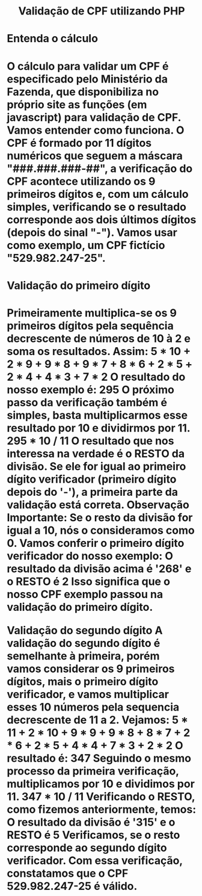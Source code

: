 <h1 align="center"> Validação de CPF utilizando PHP </h1>







<h1> Entenda o cálculo <h1>

<p>O cálculo para validar um CPF é especificado pelo Ministério da Fazenda, que disponibiliza no próprio site as funções (em javascript) para validação de CPF. Vamos entender como funciona.
O CPF é formado por 11 dígitos numéricos que seguem a máscara "###.###.###-##", a verificação do CPF acontece utilizando os 9 primeiros dígitos e, com um cálculo simples, verificando se o resultado corresponde aos dois últimos dígitos (depois do sinal "-"). Vamos usar como exemplo, um CPF fictício "529.982.247-25". </p>

<h1 aling="center"> Validação do primeiro dígito <h1>
<p>
Primeiramente multiplica-se os 9 primeiros dígitos pela sequência decrescente de números de 10 à 2 e soma os resultados. Assim:
5 * 10 + 2 * 9 + 9 * 8 + 9 * 7 + 8 * 6 + 2 * 5 + 2 * 4 + 4 * 3 + 7 * 2
O resultado do nosso exemplo é:
295
O próximo passo da verificação também é simples, basta multiplicarmos esse resultado por 10 e dividirmos por 11.
295 * 10 / 11
O resultado que nos interessa na verdade é o RESTO da divisão. Se ele for igual ao primeiro dígito verificador (primeiro dígito depois do '-'), a primeira parte da validação está correta.
Observação Importante: Se o resto da divisão for igual a 10, nós o consideramos como 0.
Vamos conferir o primeiro dígito verificador do nosso exemplo:
O resultado da divisão acima é '268' e o RESTO é 2
Isso significa que o nosso CPF exemplo passou na validação do primeiro dígito.
 </p>
Validação do segundo dígito
A validação do segundo dígito é semelhante à primeira, porém vamos considerar os 9 primeiros dígitos, mais o primeiro dígito verificador, e vamos multiplicar esses 10 números pela sequencia decrescente de 11 a 2. Vejamos:
5 * 11 + 2 * 10 + 9 * 9 + 9 * 8 + 8 * 7 + 2 * 6 + 2 * 5 + 4 * 4 + 7 * 3 + 2 * 2
O resultado é:
347
Seguindo o mesmo processo da primeira verificação, multiplicamos por 10 e dividimos por 11.
347 * 10 / 11
Verificando o RESTO, como fizemos anteriormente, temos:
O resultado da divisão é '315' e o RESTO é 5
Verificamos, se o resto corresponde ao segundo dígito verificador.
Com essa verificação, constatamos que o CPF 529.982.247-25 é válido.
